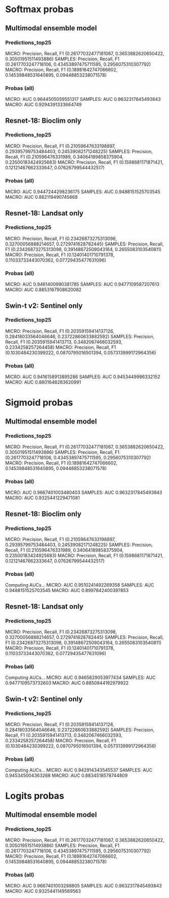 # Softmax probas
## Multimodal ensemble model
### Predictions_top25
MICRO: Precision, Recall, F1 (0.26177032477181067, 0.3653882620650422, 0.30501951511493886)
SAMPLES: Precision, Recall, F1 (0.2617703247718106, 0.43453897475711595, 0.2956075310307792)
MACRO: Precision, Recall, F1 (0.18981642747066602, 0.14539848531640895, 0.09448853238071578)
### Probas (all)
MICRO: AUC 0.9644505059551317
SAMPLES: AUC 0.9632317845493843
MACRO: AUC 0.9294391333664749

## Resnet-18: Bioclim only
### Predictions_top25
MICRO: Precision, Recall, F1 (0.21059647633198897, 0.29395799753484403, 0.24539082171248225)
SAMPLES: Precision, Recall, F1 (0.210596476331989, 0.34064189858375904, 0.23500183424925683)
MACRO: Precision, Recall, F1 (0.1598681171871421, 0.12121467662333647, 0.07626799544432517)
### Probas (all)
MICRO: AUC 0.9447244298236175
SAMPLES: AUC 0.9488151525703545
MACRO: AUC 0.882119490745868

## Resnet-18: Landsat only
### Predictions_top25
MICRO: Precision, Recall, F1 (0.23426873275313098, 0.32700056888214657, 0.2729741628782445)
SAMPLES: Precision, Recall, F1 (0.23426873275313098, 0.39148672509043164, 0.2655083103540811)
MACRO: Precision, Recall, F1 (0.12401401710791378, 0.11033733443070362, 0.07729435477631096)
### Probas (all)
MICRO: AUC 0.9461400990381785
SAMPLES: AUC 0.9477109587207613
MACRO: AUC 0.8853167908620082

## Swin-t v2: Sentinel only
### Predictions_top25
MICRO: Precision, Recall, F1 (0.20359159414137126, 0.28418033564046646, 0.23722860633882592)
SAMPLES: Precision, Recall, F1 (0.2035915941413713, 0.3482067466032593, 0.2334258257264458)
MACRO: Precision, Recall, F1 (0.1030484230399222, 0.0870795016501394, 0.057313999172964356)
### Probas (all)
MICRO: AUC 0.9416158913895286
SAMPLES: AUC 0.9453449986332152
MACRO: AUC 0.8801648283620991



# Sigmoid probas
## Multimodal ensemble model
### Predictions_top25
MICRO: Precision, Recall, F1 (0.26177032477181067, 0.3653882620650422, 0.30501951511493886)
SAMPLES: Precision, Recall, F1 (0.2617703247718106, 0.43453897475711595, 0.2956075310307792)
MACRO: Precision, Recall, F1 (0.18981642747066602, 0.14539848531640895, 0.09448853238071578)
### Probas (all)
MICRO: AUC 0.9667401003480403
SAMPLES: AUC 0.9632317845493843
MACRO: AUC 0.9325441229471081

## Resnet-18: Bioclim only
### Predictions_top25
MICRO: Precision, Recall, F1 (0.21059647633198897, 0.29395799753484403, 0.24539082171248225)
SAMPLES: Precision, Recall, F1 (0.210596476331989, 0.34064189858375904, 0.23500183424925683)
MACRO: Precision, Recall, F1 (0.1598681171871421, 0.12121467662333647, 0.07626799544432517)
### Probas (all)
Computing AUCs...
MICRO: AUC 0.9510241492269358
SAMPLES: AUC 0.9488151525703545
MACRO: AUC 0.8997842400397853

## Resnet-18: Landsat only
### Predictions_top25
MICRO: Precision, Recall, F1 (0.23426873275313098, 0.32700056888214657, 0.2729741628782445)
SAMPLES: Precision, Recall, F1 (0.23426873275313098, 0.39148672509043164, 0.2655083103540811)
MACRO: Precision, Recall, F1 (0.12401401710791378, 0.11033733443070362, 0.07729435477631096)
### Probas (all)
Computing AUCs...
MICRO: AUC 0.9465829053977434
SAMPLES: AUC 0.9477109573732603
MACRO: AUC 0.8850844192979922

## Swin-t v2: Sentinel only
### Predictions_top25
MICRO: Precision, Recall, F1 (0.20359159414137126, 0.28418033564046646, 0.23722860633882592)
SAMPLES: Precision, Recall, F1 (0.2035915941413713, 0.3482067466032593, 0.2334258257264458)
MACRO: Precision, Recall, F1 (0.1030484230399222, 0.0870795016501394, 0.057313999172964356)
### Probas (all)
Computing AUCs...
MICRO: AUC 0.942914343545537
SAMPLES: AUC 0.945345004363268
MACRO: AUC 0.8834518578744809



# Logits probas
## Multimodal ensemble model
### Predictions_top25
MICRO: Precision, Recall, F1 (0.26177032477181067, 0.3653882620650422, 0.30501951511493886)
SAMPLES: Precision, Recall, F1 (0.2617703247718106, 0.43453897475711595, 0.2956075310307792)
MACRO: Precision, Recall, F1 (0.18981642747066602, 0.14539848531640895, 0.09448853238071578)
### Probas (all)
MICRO: AUC 0.9667401003288805
SAMPLES: AUC 0.9632317845493843
MACRO: AUC 0.9325441149569563

